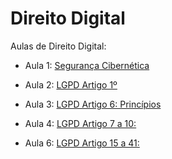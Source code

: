 
<!-- README.md is generated from README.Rmd. Please edit that file -->

# Direito Digital

<!-- badges: start -->

<!-- badges: end -->

Aulas de Direito Digital:

- Aula 1: [Segurança
  Cibernética](https://ndtj.github.io/direitoDigital/slides/ciber.html)

- Aula 2: [LGPD Artigo
  1º](https://ndtj.github.io/direitoDigital/slides/lgpd1.html)

- Aula 3: [LGPD Artigo 6:
  Princípios](https://ndtj.github.io/direitoDigital/slides/lgpd3.html)

- Aula 4: [LGPD Artigo 7 a
  10:](https://ndtj.github.io/direitoDigital/slides/lgpd4.html)

- Aula 6: [LGPD Artigo 15 a
  41:](https://ndtj.github.io/direitoDigital/slides/lgpd6.html)
